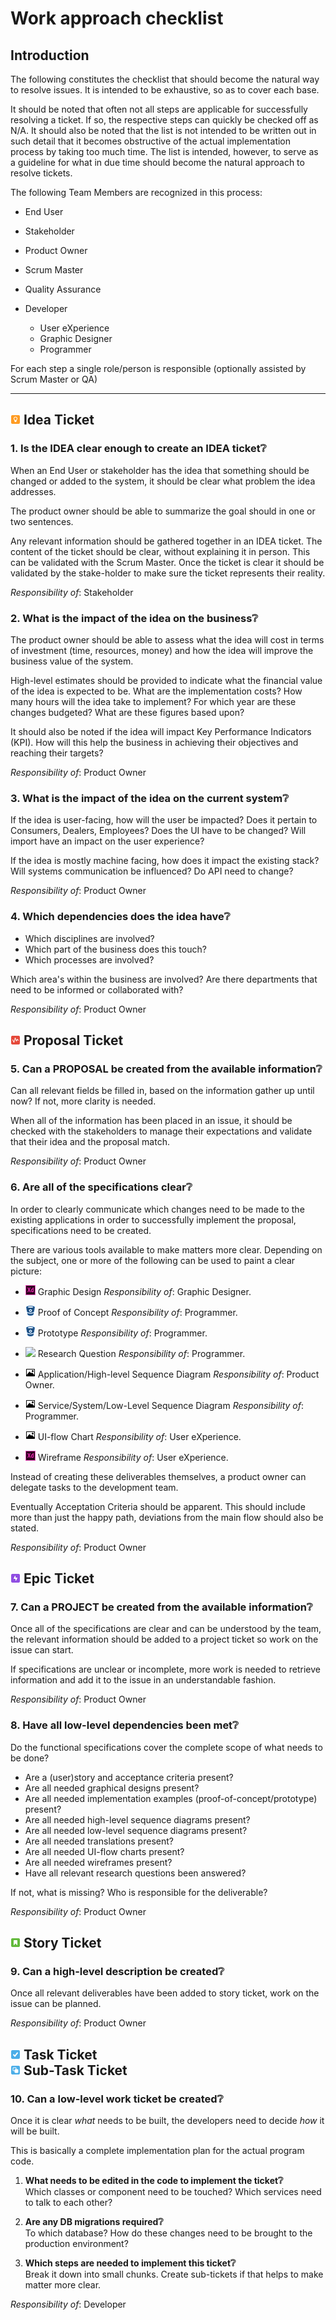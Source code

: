<link rel="stylesheet" href="roles.css" />

# Work approach checklist

## Introduction

The following constitutes the checklist that should become the natural way to
resolve issues. It is intended to be exhaustive, so as to cover each base.

It should be noted that often not all steps are applicable for successfully
resolving a ticket. If so, the respective steps can quickly be checked off as
N/A. It should also be noted that the list is not intended to be written out in
such detail that it becomes obstructive of the actual implementation process by
taking too much time. The list is intended, however, to serve as a guideline for
what in due time should become the natural approach to resolve tickets.

The following Team Members are recognized in this process:

- <span class="role role-end-user">End User</span>

- <span class="role role-stakeholder">Stakeholder</span>

- <span class="role role-product-owner">Product Owner</span>

- <span class="role role-scrum-master">Scrum Master</span>

- <span class="role role-quality-assurance">Quality Assurance</span>

- <span class="role role-developer">Developer

  - <span class="role role-ux">User eXperience </span>
  - <span class="role role-graphic-designer">Graphic Designer </span>
  - <span class="role role-programmer">Programmer</span>

For each step a single role/person is responsible (optionally assisted by Scrum
Master or QA)

-------------------------------------------------------------------------------

## ![](images/idea.png) Idea Ticket

### 1. **Is the IDEA clear enough to create an IDEA ticket❔**

When an <span class="role role-end-user">End User</span> or stakeholder has
the idea that something should be changed or added to the system, it should be
clear what problem the idea addresses.

The product owner should be able to summarize the goal should in one or two
sentences.

Any relevant information should be gathered together in an IDEA ticket. The
content of the ticket should be clear, without explaining it in person. This
can be validated with the Scrum Master. Once the ticket is clear it should be
validated by the stake-holder to make sure the ticket represents their reality.

_Responsibility of_: <span class="role role-stakeholder">Stakeholder</span>

### 2. **What is the impact of the idea on the business❔**

The product owner should be able to assess what the idea will cost in terms of
investment (time, resources, money) and how the idea will improve the business
value of the system.

High-level estimates should be provided to indicate what the financial value
of the idea is expected to be. What are the implementation costs? How many
hours will the idea take to implement? For which year are these changes
budgeted? What are these figures based upon?

It should also be noted if the idea will impact Key Performance Indicators
(KPI). How will this help the business in achieving their objectives and
reaching their targets?

_Responsibility of_: <span class="role role-product-owner">Product Owner</span>

### 3. **What is the impact of the idea on the current system❔**

If the idea is user-facing, how will the user be impacted? Does it pertain to
Consumers, Dealers, Employees? Does the UI have to be changed? Will import
have an impact on the user experience?

If the idea is mostly machine facing, how does it impact the existing stack?
Will systems communication be influenced? Do API need to change?

_Responsibility of_: <span class="role role-product-owner">Product Owner</span>

### 4. **Which dependencies does the idea have❔**

- Which disciplines are involved?
- Which part of the business does this touch?
- Which processes are involved?

Which area's within the business are involved? Are there departments that need
to be informed or collaborated with?

_Responsibility of_: <span class="role role-product-owner">Product Owner</span>

## ![](images/proposal.png) Proposal Ticket

### 5. **Can a PROPOSAL be created from the available information❔**

Can all relevant fields be filled in, based on the information gather up until
now? If not, more clarity is needed.

When all of the information has been placed in an issue, it should be checked
with the stakeholders to manage their expectations and validate that their
idea and the proposal match.

_Responsibility of_: <span class="role role-product-owner">Product Owner</span>

### 6. **Are all of the specifications clear❔**

In order to clearly communicate which changes need to be made to the existing
applications in order to successfully implement the proposal, specifications
need to be created.

There are various tools available to make matters more clear. Depending on the
subject, one or more of the following can be used to paint a clear picture:

- ![](images/adobe-xd.png) Graphic Design _Responsibility of_:
  <span class="role role-graphic-designer">Graphic Designer</span>.

- ![](images/bitbucket.png) Proof of Concept _Responsibility of_:
  <span class="role role-programmer">Programmer</span>.

- ![](images/bitbucket.png) Prototype _Responsibility of_:
  <span class="role role-programmer">Programmer</span>.

- ![](https://goo.gl/t857rT) Research Question _Responsibility of_:
  <span class="role role-programmer">Programmer</span>.

- ![](images/image.png) Application/High-level Sequence Diagram _Responsibility of_:
  <span class="role role-product-owner">Product Owner</span>.

- ![](images/image.png) Service/System/Low-Level Sequence Diagram _Responsibility of_:
  <span class="role role-programmer">Programmer</span>.

- ![](images/image.png) UI-flow Chart _Responsibility of_:
  <span class="role role-ux">User eXperience</span>.

- ![](images/adobe-xd.png) Wireframe _Responsibility of_:
  <span class="role role-ux">User eXperience</span>.

Instead of creating these deliverables themselves, a product owner can
delegate tasks to the development team.

Eventually Acceptation Criteria should be apparent. This should include more
than just the happy path, deviations from the main flow should also be stated.

_Responsibility of_: <span class="role role-product-owner">Product Owner</span>

## ![](images/epic.png) Epic Ticket

### 7. **Can a PROJECT be created from the available information❔**

Once all of the specifications are clear and can be understood by the team,
the relevant information should be added to a project ticket so work on the
issue can start.

If specifications are unclear or incomplete, more work is needed to retrieve
information and add it to the issue in an understandable fashion.

_Responsibility of_: <span class="role role-product-owner">Product Owner</span>

### 8. **Have all low-level dependencies been met❔**

Do the functional specifications cover the complete scope of what needs to be done?

- Are a (user)story and acceptance criteria present?
- Are all needed graphical designs present?
- Are all needed implementation examples (proof-of-concept/prototype) present?
- Are all needed high-level sequence diagrams present?
- Are all needed low-level sequence diagrams present?
- Are all needed translations present?
- Are all needed UI-flow charts present?
- Are all needed wireframes present?
- Have all relevant research questions been answered?

If not, what is missing? Who is responsible for the deliverable?

_Responsibility of_: <span class="role role-product-owner">Product Owner</span>

## ![](images/story.png) Story Ticket

### 9. **Can a high-level description be created❔**

Once all relevant deliverables have been added to story ticket, work on the
issue can be planned.

_Responsibility of_: <span class="role role-product-owner">Product Owner</span>

## ![](images/task.png) Task Ticket <br /> ![](images/subtask.png) Sub-Task Ticket

### 10. **Can a low-level work ticket be created❔**

Once it is clear _what_ needs to be built, the developers need to decide _how_
it will be built.

This is basically a complete implementation plan for the actual program code.

1. **What needs to be edited in the code to implement the ticket❔**  
  Which classes or component need to be touched? Which services need to talk
  to each other?

2. **Are any DB migrations required❔**  
  To which database? How do these changes need to be brought to the production
  environment?

3. **Which steps are needed to implement this ticket❔**  
  Break it down into small chunks. Create sub-tickets if that helps to make matter more clear.

_Responsibility of_: <span class="role role-developer">Developer</span>
